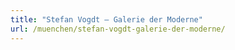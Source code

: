 ```yaml
---
title: "Stefan Vogdt – Galerie der Moderne"
url: /muenchen/stefan-vogdt-galerie-der-moderne/
---
```

